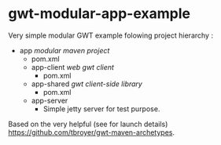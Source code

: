 # gwt-modular-app-example
Very simple modular GWT example folowing project hierarchy :

* app *modular maven project*
  * pom.xml
  * app-client *web gwt client*
    * pom.xml
  * app-shared *gwt client-side library*
    * pom.xml
  * app-server
    * Simple jetty server for test purpose.
    
Based on the very helpful (see for launch details) https://github.com/tbroyer/gwt-maven-archetypes.
